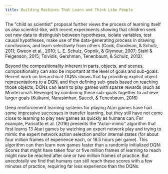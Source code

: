 ```yaml
---
title: Building Machines That Learn and Think Like People
---
```


The "child as scientist" proposal further views the process of learning itself as also scientist-like, with recent experiments showing that children seek out new data to distinguish between hypotheses, isolate variables, test causal hypotheses, make use of the data-generating process in drawing conclusions, and learn selectively from others (Cook, Goodman, & Schulz, 2011; Gweon et al., 2010; L. E. Schulz, Gopnik, & Glymour, 2007; Stahl & Feigenson, 2015; Tsividis, Gershman, Tenenbaum, & Schulz, 2013). 

Beyond the compositionality inherent in parts, objects, and scenes, compositionality can also be important at the level of goals and sub-goals. Recent work on hierarchical-DQNs shows that by providing explicit object representations to a DQN, and then defining sub-goals based on reaching those objects, DQNs can learn to play games with sparse rewards (such as Montezuma’s Revenge) by combining these sub-goals together to achieve larger goals (Kulkarni, Narasimhan, Saeedi, & Tenenbaum, 2016)

Deep reinforcement learning systems for playing Atari games have had some impressive successes in transfer learning, but they still have not come close to learning to play new games as quickly as humans can. For example, Parisotto et al. (2016) presents the “Actor-mimic” algorithm that first learns 13 Atari games by watching an expert network play and trying to mimic the expert network action selection and/or internal states (for about four million frames of experience each, or 18.5 hours per game). This algorithm can then learn new games faster than a randomly initialized DQN: Scores that might have taken four or five million frames of learning to reach might now be reached after one or two million frames of practice. But anecdotally we find that humans can still reach these scores with a few minutes of practice, requiring far less experience than the DQNs.
